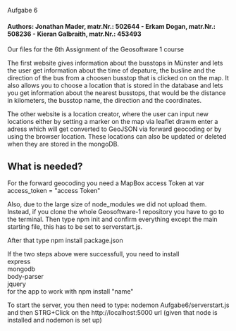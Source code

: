 </strong></h1>Aufgabe 6</strong></h1>
<h4>Authors:  Jonathan Mader, matr.Nr.: 502644 - Erkam Dogan, matr.Nr.: 508236 -  Kieran Galbraith, matr.Nr.: 453493</h4>

Our files for the 6th Assignment of the Geosoftware 1 course

The first website gives information about the busstops in Münster and lets the user get information about the time of depature,
the busline and the direction of the bus from a choosen busstop that is clicked on on the map.
It also allows you to choose a location that is stored in the database and lets you get information about the
nearest busstops, that would be the distance in kilometers, the busstop name, the direction and the coordinates.

The other website is a location creator, where the user can input new locations either by setting a marker on the map via leaflet drawm
enter a adress which will get converted to GeoJSON via forward geocoding or by using the browser location. These locations can also be updated
or deleted when they are stored in the mongoDB.

<h2>What is needed?</h2>

For the forward geocoding you need a MapBox access Token at var access_token = "access Token"

Also, due to the large size of node_modules we did not upload them. Instead, if you clone the whole Geosoftware-1 repository you have to go to the terminal.
Then type npm init and confirm everything except the main starting file, this has to be set to serverstart.js.

After that type npm install package.json

If the two steps above were successfull, you need to install <br>
express <br>
mongodb <br>
body-parser <br>
jquery <br>
for the app to work with npm install "name"

To start the server, you then need to type: nodemon Aufgabe6/serverstart.js and then STRG+Click on the http://localhost:5000 url (given that node is installed and nodemon is set up)

